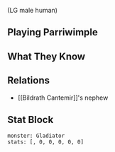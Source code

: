 (LG male human)
## Playing Parriwimple
## What They Know
## Relations
- [[Bildrath Cantemir]]'s nephew
## Stat Block

```statblock
monster: Gladiator
stats: [, 0, 0, 0, 0, 0]
```
